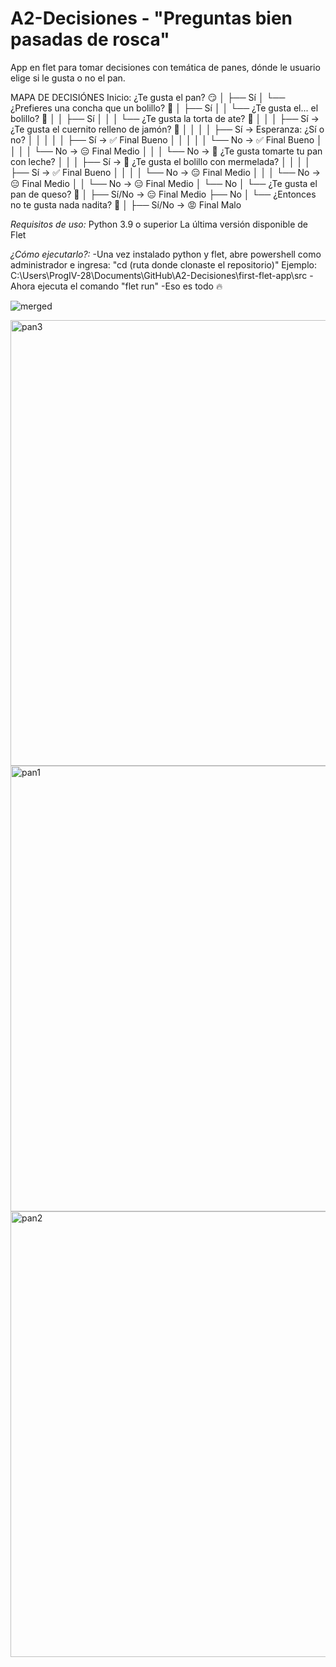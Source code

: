 # A2-Decisiones - "Preguntas bien pasadas de rosca"
App en flet para tomar decisiones con temática de panes, dónde le usuario elige si le gusta o no el pan.

MAPA DE DECISIÓNES
Inicio: ¿Te gusta el pan? 😏
│
├── Sí
│   └── ¿Prefieres una concha que un bolillo? 🥐
│       ├── Sí
│       │   └── ¿Te gusta el... el bolillo? 👀
│       │       ├── Sí
│       │       │   └── ¿Te gusta la torta de ate? 🤑
│       │       │       ├── Sí → ¿Te gusta el cuernito relleno de jamón? 🥪
│       │       │       │   ├── Sí → Esperanza: ¿Sí o no?
│       │       │       │   │   ├── Sí → ✅ Final Bueno
│       │       │       │   │   └── No → ✅ Final Bueno
│       │       │       │   └── No → 😑 Final Medio
│       │       │       └── No → 🥛 ¿Te gusta tomarte tu pan con leche?
│       │       │           ├── Sí → 🍯 ¿Te gusta el bolillo con mermelada?
│       │       │           │   ├── Sí → ✅ Final Bueno
│       │       │           │   └── No → 😑 Final Medio
│       │       │           └── No → 😑 Final Medio
│       │       └── No → 😑 Final Medio
│       └── No
│           └── ¿Te gusta el pan de queso? 🧀
│               ├── Sí/No → 😑 Final Medio
├── No
│   └── ¿Entonces no te gusta nada nadita? 🥺
│       ├── Sí/No → 😡 Final Malo

*Requisitos de uso:*
Python 3.9 o superior
La última versión disponible de Flet

*¿Cómo ejecutarlo?:*
-Una vez instalado python y flet, abre powershell como administrador e ingresa: "cd (ruta donde clonaste el repositorio)"
Ejemplo: C:\Users\ProgIV-28\Documents\GitHub\A2-Decisiones\first-flet-app\src
-Ahora ejecuta el comando "flet run"
-Eso es todo 🔥


![merged](https://github.com/user-attachments/assets/a843b105-0eb0-4de3-b8a0-de75c53153ab)

<img width="1266" height="713" alt="pan3" src="https://github.com/user-attachments/assets/df4550a6-2098-489a-9868-2e56ef104873" />
<img width="1266" height="713" alt="pan1" src="https://github.com/user-attachments/assets/1f9a498b-6918-48ba-a48b-1b5ccb2682bc" />
<img width="1266" height="713" alt="pan2" src="https://github.com/user-attachments/assets/ab185c6e-8616-465c-adbb-113233e54326" />

